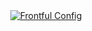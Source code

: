 <div align="center">
  <a href="https://github.com/frontful/frontful-config">
    <img heigth="75" src="http://www.frontful.com/assets/packages/config.png" alt="Frontful Config" />
  </a>
</div>
